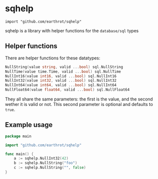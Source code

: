 # sqhelp
`import "github.com/earthrot/sqhelp"`

sqhelp is a library with helper functions for the `database/sql` types

## Helper functions
There are helper functions for these datatypes:

```go
NullString(value string, valid ...bool) sql.NullString
NullTime(value time.Time, valid ...bool) sql.NullTime
NullInt16(value int16, valid ...bool) sql.NullInt16
NullInt32(value int32, valid ...bool) sql.NullInt32
NullInt64(value int64, valid ...bool) sql.NullInt64
NullFloat64(value float64, valid ...bool) sql.NullFloat64
```

They all share the same parameters: the first is the value, and the second wether it is valid or not. This second parameter is optional and defaults to `true`.

## Example usage
```go
package main

import "github.com/earthrot/sqhelp"

func main() {
	a := sqhelp.NullInt32(42)
	b := sqhelp.NullString("foo")
	c := sqhelp.NullString("", false)
}
```
